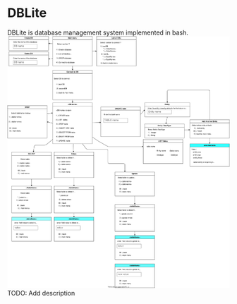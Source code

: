 # DBLite
DBLite is database management system implemented in bash.
<img src="./assets/draw.svg" />
TODO: Add description